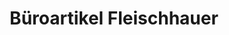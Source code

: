 ---
title: "Büroartikel Fleischhauer"
url: /frankfurt-am-main/bueroartikel-fleischhauer/
shop: Schreibwaren
---